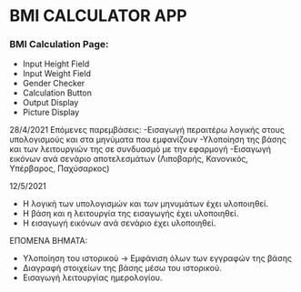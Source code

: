 # BMI CALCULATOR APP
### BMI Calculation Page:
* Input Height Field
* Input Weight Field
* Gender Checker
* Calculation Button
* Output Display
* Picture Display


28/4/2021
Επόμενες παρεμβάσεις:
-Εισαγωγή περαιτέρω λογικής στους υπολογισμούς και στα μηνύματα που εμφανίζουν
-Υλοποίηση της βάσης και των λειτουργιών της σε συνδυασμό με την εφαρμογή
-Εισαγωγή εικόνων ανά σενάριο αποτελεσμάτων (Λιποβαρής, Κανονικός, Υπέρβαρος, Παχύσαρκος)

12/5/2021
- Η λογική των υπολογισμών και των μηνυμάτων έχει υλοποιηθεί.
- Η βάση και η λειτουργία της εισαγωγής έχει υλοποιηθεί.
- Η εισαγωγή εικόνων ανά σενάριο έχει υλοποιηθεί.

ΕΠΟΜΕΝΑ ΒΗΜΑΤΑ:
- Υλοποίηση του ιστορικού -> Εμφάνιση όλων των εγγραφών της βάσης
- Διαγραφή στοιχείων της βάσης μέσω του ιστορικού.
- Εισαγωγή λειτουργίας ημερολογίου.